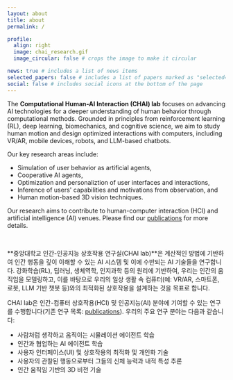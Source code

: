 ```yaml
---
layout: about
title: about
permalink: /

profile:
  align: right
  image: chai_research.gif
  image_circular: false # crops the image to make it circular

news: true # includes a list of news items
selected_papers: false # includes a list of papers marked as "selected={true}"
social: false # includes social icons at the bottom of the page
---
```


The **Computational Human-AI Interaction (CHAI) lab** focuses on advancing AI technologies for a deeper understanding of human behavior through computational methods. Grounded in principles from reinforcement learning (RL), deep learning, biomechanics, and cognitive science, we aim to study human motion and design optimized interactions with computers, including VR/AR, mobile devices, robots, and LLM-based chatbots.

Our key research areas include: 
* Simulation of user behavior as artificial agents, 
* Cooperative AI agents,
* Optimization and personaliztion of user interfaces and interactions, 
* Inference of users' capabilities and motivations from observation, and 
* Human motion-based 3D vision techniques.

Our research aims to contribute to human-computer interaction (HCI) and artificial intelligence (AI) venues. 
Please find our [publications](/publications/) for more details.

&nbsp;  

**중앙대학교 인간-인공지능 상호작용 연구실(CHAI lab)**은 계산적인 방법에 기반하여 인간 행동을 깊이 이해할 수 있는 AI 시스템 및 이에 수반되는 AI 기술들을 연구합니다. 강화학습(RL), 딥러닝, 생체역학, 인지과학 등의 원리에 기반하여, 우리는 인간의 움직임을 모델링하고, 이를 바탕으로 우리의 일상 생활 속 컴퓨터(예: VR/AR, 스마트폰, 로봇, LLM 기반 챗봇 등)와의 최적화된 상호작용을 설계하는 것을 목표로 합니다.

CHAI lab은 인간-컴퓨터 상호작용(HCI) 및 인공지능(AI) 분야에 기여할 수 있는 연구를 수행합니다(기존 연구 목록: [publications](/publications/)).
우리의 주요 연구 분야는 다음과 같습니다:
* 사람처럼 생각하고 움직이는 시뮬레이션 에이전트 학습
* 인간과 협업하는 AI 에이전트 학습
* 사용자 인터페이스(UI) 및 상호작용의 최적화 및 개인화 기술
* 사용자의 관찰된 행동으로부터 그들의 신체 능력과 내적 특성 추론
* 인간 움직임 기반의 3D 비전 기술